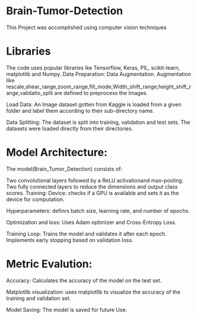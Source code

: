 # Brain-Tumor-Detection

This Project was accomplished using computer vision techniques

# Libraries

The code uses popular libraries lke Tensorflow, Keras, PIL, scikit-learn, matplotlib and Numpy. Data Preparation: Data Augmentation. Augmentation like rescale,shear_range,zoom_range,fill_mode,Width_shift_range,height_shift_range,validatio_split are defined to preprocess the Images.

Load Data: An Image dataset gotten from Kaggle is loaded from a given folder and label them according to their sub-directory name.

Data Splitting: The dataset is split into training, validation and test sets.
The datasets were loaded directly from their directories.

# Model Architecture:

The model(Brain_Tumor_Detection) consists of:

Two convolutional layers followed by a ReLU activationand max-pooling. Two fully connected layers to reduce the dimensions and output class scores. Training: Device: checks if a GPU is available and sets it as the device for computation.

Hyperparameters: definrs batch size, learning rate, and number of epochs.

Optimization and loss: Uses Adam optimizer and Cross-Entropy Loss.

Training Loop: Trains the model and validates it after each epoch. Implements early stopping based on validation loss.

# Metric Evalution:

Accuracy: Calculates the accuracy of the model on the test set.

Matplotlib visualization: uses matplotlib to visualize the accuracy of the training and validation set.

Model Saving: The model is saved for future Use.
